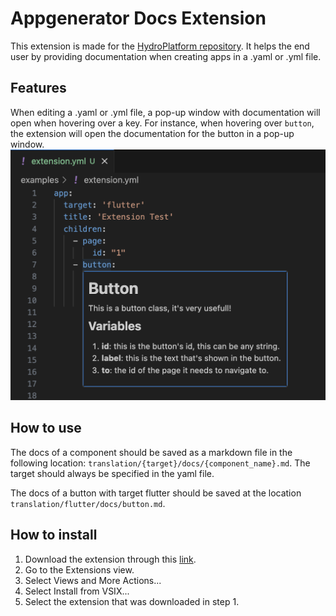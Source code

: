 # Appgenerator Docs Extension

This extension is made for the [HydroPlatform repository](https://github.com/SiebeBosch/HydroPlatform). It helps the end user by providing documentation when creating apps in a .yaml or .yml file. 

## Features

When editing a .yaml or .yml file, a pop-up window with documentation will open when hovering over a key. For instance, when hovering over `button`, the extension will open the documentation for the button in a pop-up window.
![hover feature image](./example.png)

## How to use
The docs of a component should be saved as a markdown file in the following location: `translation/{target}/docs/{component_name}.md`. The target should always be specified in the yaml file.

The docs of a button with target flutter should be saved at the location `translation/flutter/docs/button.md`.

## How to install

1. Download the extension through this [link](https://github.com/Iconica-Development/appgenerator-docs-vsc-extension/raw/refs/heads/master/appgenerator-docs-0.0.1.vsix).
2. Go to the Extensions view.
3. Select Views and More Actions...
4. Select Install from VSIX...
5. Select the extension that was downloaded in step 1.